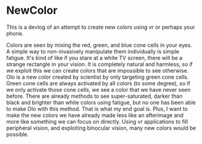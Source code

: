# NewColor
This is a devlog of an attempt to create new colors using vr or perhaps your phone.

Colors are seen by mixing the red, green, and blue cone cells in your eyes. A simple way to non-invasively manipulate
them individually is simple fatigue. It's kind of like if you stare at a white TV screen, there will be a strange
rectangle in your vision. It is completely natural and harmless, so if we exploit this we can create colors that are 
impossible to see otherwise. Olo is a new color created by scientist by only targeting green cone cells. Green cone cells 
are always activated by all colors (to some degree), so if we only activate those cone cells, we see a color that we have 
never seen before. There are already methods to see super-saturated, darker than black and brighter than white colors 
using fatigue, but no one has been able to make Olo with this method. That is what my end goal is. Plus, I want to make 
the new colors we have already made less like an afterimage and more like something we can focus on directly. Using vr 
applications to fill peripheral vision, and exploiting binocular vision, many new colors would be possible.
